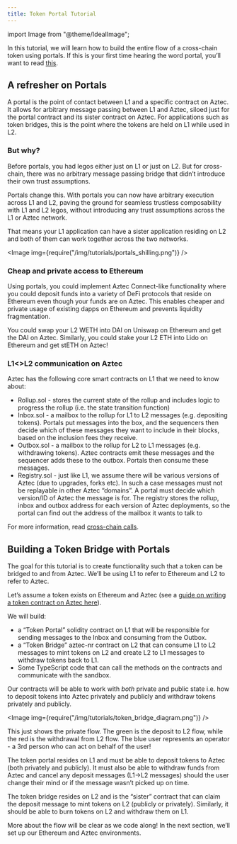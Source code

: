 ```yaml
---
title: Token Portal Tutorial
---
```


import Image from "@theme/IdealImage";

In this tutorial, we will learn how to build the entire flow of a cross-chain token using portals. If this is your first time hearing the word portal, you’ll want to read [this](https://docs.aztec.network/dev_docs/contracts/portals/main).

## A refresher on Portals

A portal is the point of contact between L1 and a specific contract on Aztec. It allows for arbitrary message passing between L1 and Aztec, siloed just for the portal contract and its sister contract on Aztec. For applications such as token bridges, this is the point where the tokens are held on L1 while used in L2.

### But why?

Before portals, you had legos either just on L1 or just on L2. But for cross-chain, there was no arbitrary message passing bridge that didn’t introduce their own trust assumptions.

Portals change this. With portals you can now have arbitrary execution across L1 and L2, paving the ground for seamless trustless composability with L1 and L2 legos, without introducing any trust assumptions across the L1 or Aztec network.

That means your L1 application can have a sister application residing on L2 and both of them can work together across the two networks.

<Image img={require("/img/tutorials/portals_shilling.png")} />

### Cheap and private access to Ethereum

Using portals, you could implement Aztec Connect-like functionality where you could deposit funds into a variety of DeFi protocols that reside on Ethereum even though your funds are on Aztec. This enables cheaper and private usage of existing dapps on Ethereum and prevents liquidity fragmentation.

You could swap your L2 WETH into DAI on Uniswap on Ethereum and get the DAI on Aztec. Similarly, you could stake your L2 ETH into Lido on Ethereum and get stETH on Aztec!

### L1\<\>L2 communication on Aztec

Aztec has the following core smart contracts on L1 that we need to know about:

- Rollup.sol - stores the current state of the rollup and includes logic to progress the rollup (i.e. the state transition function)
- Inbox.sol - a mailbox to the rollup for L1 to L2 messages (e.g. depositing tokens). Portals put messages into the box, and the sequencers then decide which of these messages they want to include in their blocks, based on the inclusion fees they receive.
- Outbox.sol - a mailbox to the rollup for L2 to L1 messages (e.g. withdrawing tokens). Aztec contracts emit these messages and the sequencer adds these to the outbox. Portals then consume these messages.
- Registry.sol - just like L1, we assume there will be various versions of Aztec (due to upgrades, forks etc). In such a case messages must not be replayable in other Aztec “domains”. A portal must decide which version/ID of Aztec the message is for. The registry stores the rollup, inbox and outbox address for each version of Aztec deployments, so the portal can find out the address of the mailbox it wants to talk to

For more information, read [cross-chain calls](https://docs.aztec.network/concepts/foundation/communication/cross_chain_calls).

## Building a Token Bridge with Portals

The goal for this tutorial is to create functionality such that a token can be bridged to and from Aztec. We’ll be using L1 to refer to Ethereum and L2 to refer to Aztec.

Let’s assume a token exists on Ethereum and Aztec (see a [guide on writing a token contract on Aztec here](https://docs.aztec.network/dev_docs/tutorials/writing_token_contract)).

We will build:

- a “Token Portal” solidity contract on L1 that will be responsible for sending messages to the Inbox and consuming from the Outbox.
- a “Token Bridge” aztec-nr contract on L2 that can consume L1 to L2 messages to mint tokens on L2 and create L2 to L1 messages to withdraw tokens back to L1.
- Some TypeScript code that can call the methods on the contracts and communicate with the sandbox.

Our contracts will be able to work with _both_ private and public state i.e. how to deposit tokens into Aztec privately and publicly and withdraw tokens privately and publicly.

<Image img={require("/img/tutorials/token_bridge_diagram.png")} />

This just shows the private flow. The green is the deposit to L2 flow, while the red is the withdrawal from L2 flow. The blue user represents an operator - a 3rd person who can act on behalf of the user!

The token portal resides on L1 and must be able to deposit tokens to Aztec (both privately and publicly). It must also be able to withdraw funds from Aztec and cancel any deposit messages (L1->L2 messages) should the user change their mind or if the message wasn’t picked up on time.

The token bridge resides on L2 and is the “sister” contract that can claim the deposit message to mint tokens on L2 (publicly or privately). Similarly, it should be able to burn tokens on L2 and withdraw them on L1.

More about the flow will be clear as we code along! In the next section, we’ll set up our Ethereum and Aztec environments.
